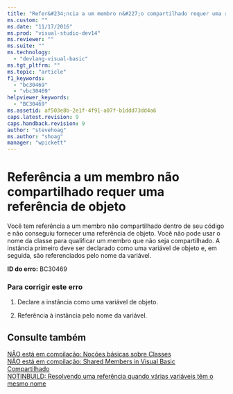 ```yaml
---
title: "Refer&#234;ncia a um membro n&#227;o compartilhado requer uma refer&#234;ncia de objeto | Microsoft Docs"
ms.custom: ""
ms.date: "11/17/2016"
ms.prod: "visual-studio-dev14"
ms.reviewer: ""
ms.suite: ""
ms.technology: 
  - "devlang-visual-basic"
ms.tgt_pltfrm: ""
ms.topic: "article"
f1_keywords: 
  - "bc30469"
  - "vbc30469"
helpviewer_keywords: 
  - "BC30469"
ms.assetid: af503e8b-2e1f-4f91-a07f-b1ddd73dd4a6
caps.latest.revision: 9
caps.handback.revision: 9
author: "stevehoag"
ms.author: "shoag"
manager: "wpickett"
---
```

# Refer&#234;ncia a um membro n&#227;o compartilhado requer uma refer&#234;ncia de objeto
Você tem referência a um membro não compartilhado dentro de seu código e não conseguiu fornecer uma referência de objeto. Você não pode usar o nome da classe para qualificar um membro que não seja compartilhado. A instância primeiro deve ser declarado como uma variável de objeto e, em seguida, são referenciados pelo nome da variável.  
  
 **ID do erro:** BC30469  
  
### Para corrigir este erro  
  
1.  Declare a instância como uma variável de objeto.  
  
2.  Referência à instância pelo nome da variável.  
  
## Consulte também  
 [NÃO está em compilação: Noções básicas sobre Classes](http://msdn.microsoft.com/pt-br/cc2355a2-cb98-4353-9440-736585aec46c)   
 [NÃO está em compilação: Shared Members in Visual Basic](http://msdn.microsoft.com/pt-br/dbc3783f-83a2-4225-995d-c2d6d025663d)   
 [Compartilhado](../../visual-basic/language-reference/modifiers/shared.md)   
 [NOTINBUILD: Resolvendo uma referência quando várias variáveis têm o mesmo nome](http://msdn.microsoft.com/pt-br/9601e39f-1911-44e1-ace5-3f6e090408b9)